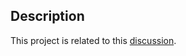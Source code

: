 ## Description

This project is related to this [discussion](https://github.com/laravel-filament/filament/discussions/2711).
